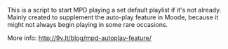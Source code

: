 This is a script to start MPD playing a set default playlist if it's not already.
Mainly created to supplement the auto-play feature in Moode, because it might not always begin playing in some rare occasions.

More info: <http://9v.lt/blog/mpd-autoplay-feature/>
